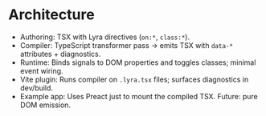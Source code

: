 # Architecture

- Authoring: TSX with Lyra directives (`on:*`, `class:*`).
- Compiler: TypeScript transformer pass → emits TSX with `data-*` attributes + diagnostics.
- Runtime: Binds signals to DOM properties and toggles classes; minimal event wiring.
- Vite plugin: Runs compiler on `.lyra.tsx` files; surfaces diagnostics in dev/build.
- Example app: Uses Preact just to mount the compiled TSX. Future: pure DOM emission.
